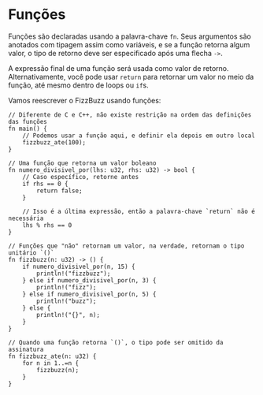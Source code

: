 # Funções

Funções são declaradas usando a palavra-chave `fn`. Seus argumentos são anotados com tipagem assim como variáveis, e se a função retorna algum valor, o tipo de retorno deve ser especificado após uma flecha `->`.

A expressão final de uma função será usada como valor de retorno. Alternativamente, você pode usar `return` para retornar um valor no meio da função, até mesmo dentro de loops ou `if`s.

Vamos reescrever o FizzBuzz usando funções:

```rust,editable
// Diferente de C e C++, não existe restrição na ordem das definições das funções
fn main() {
    // Podemos usar a função aqui, e definir ela depois em outro local
    fizzbuzz_ate(100);
}

// Uma função que retorna um valor boleano
fn numero_divisivel_por(lhs: u32, rhs: u32) -> bool {
    // Caso específico, retorne antes
    if rhs == 0 {
        return false;
    }

    // Isso é a última expressão, então a palavra-chave `return` não é necessária
    lhs % rhs == 0
}

// Funções que "não" retornam um valor, na verdade, retornam o tipo unitário `()`
fn fizzbuzz(n: u32) -> () {
    if numero_divisivel_por(n, 15) {
        println!("fizzbuzz");
    } else if numero_divisivel_por(n, 3) {
        println!("fizz");
    } else if numero_divisivel_por(n, 5) {
        println!("buzz");
    } else {
        println!("{}", n);
    }
}

// Quando uma função retorna `()`, o tipo pode ser omitido da assinatura
fn fizzbuzz_ate(n: u32) {
    for n in 1..=n {
        fizzbuzz(n);
    }
}
```
